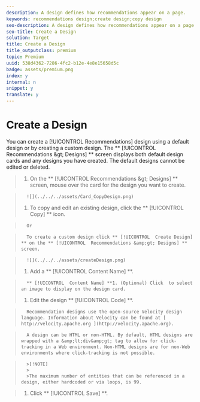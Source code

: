 ```yaml
---
description: A design defines how recommendations appear on a page.
keywords: recommendations design;create design;copy design
seo-description: A design defines how recommendations appear on a page.
seo-title: Create a Design
solution: Target
title: Create a Design
title_outputclass: premium
topic: Premium
uuid: 538d4362-7286-4fc2-b12e-4e8e15658d5c
badge: assets/premium.png
index: y
internal: n
snippet: y
translate: y
---
```


# Create a Design

You can create a [!UICONTROL  Recommendations] design using a default design or by creating a custom design. The ** [!UICONTROL  Recommendations &amp;gt; Designs] ** screen displays both default design cards and any designs you have created. The default designs cannot be edited or deleted. 

>1. On the ** [!UICONTROL  Recommendations &amp;gt; Designs] ** screen, mouse over the card for the design you want to create.

>       ![](../../../assets/Card_CopyDesign.png) 
>1. To copy and edit an existing design, click the ** [!UICONTROL  Copy] ** icon.

>       Or 

>       To create a custom design click ** [!UICONTROL  Create Design] ** on the ** [!UICONTROL  Recommendations &amp;gt; Designs] ** screen. 

>       ![](../../../assets/createDesign.png) 
>1. Add a ** [!UICONTROL  Content Name] **.

>       ** [!UICONTROL  Content Name] **1. (Optional) Click  to select an image to display on the design card.
>1. Edit the design ** [!UICONTROL  Code] **.

>       Recommendation designs use the open-source Velocity design language. Information about Velocity can be found at [ http://velocity.apache.org ](http://velocity.apache.org). 

>       A design can be HTML or non-HTML. By default, HTML designs are wrapped with a &amp;lt;div&amp;gt; tag to allow for click-tracking in a Web environment. Non-HTML designs are for non-Web environments where click-tracking is not possible. 


>       >[!NOTE]
>       >
>       >The maximum number of entities that can be referenced in a design, either hardcoded or via loops, is 99.

>1. Click ** [!UICONTROL  Save] **.
